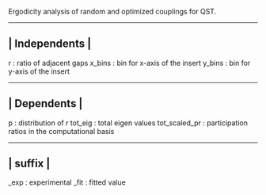 Ergodicity analysis of random and optimized couplings for QST.

----------------
| Independents |
----------------
r               : ratio of adjacent gaps
x_bins          : bin for x-axis of the insert
y_bins          : bin for y-axis of the insert

--------------
| Dependents |
--------------                                
p               : distribution of r
tot_eig         : total eigen values
tot_scaled_pr   : participation ratios in the computational basis

---------- 
| suffix |
----------
_exp      : experimental
_fit      : fitted value
